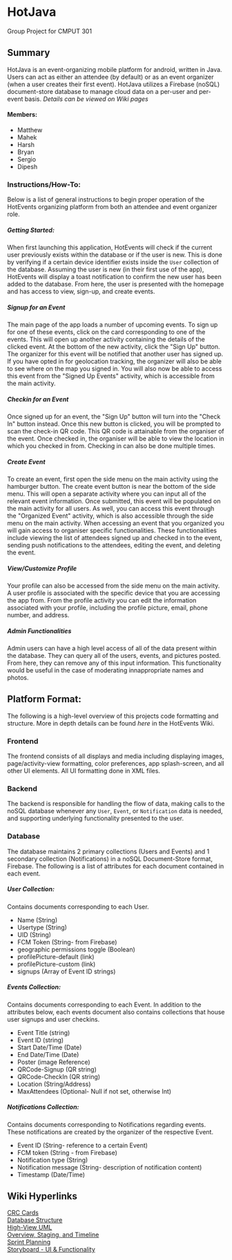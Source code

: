# HotJava
Group Project for CMPUT 301

## Summary
HotJava is an event-organizing mobile platform for android, written in Java. Users can act as either an attendee (by default) or as an event organizer (when a user creates their first event). HotJava utilizes a Firebase (noSQL) document-store database to manage cloud data on a per-user and per-event basis. *Details can be viewed on Wiki pages*

#### Members:
- Matthew
- Mahek
- Harsh
- Bryan
- Sergio
- Dipesh

### Instructions/How-To:
Below is a list of general instructions to begin proper operation of the HotEvents organizing platform from both an attendee and event organizer role.
##### Getting Started:
When first launching this application, HotEvents will check if the current user previously exists within the database or if the user is new. This is done by verifying if a certain device identifier exists inside the `User` collection of the database. Assuming the user is new (in their first use of the app), HotEvents will display a toast notification to confirm the new user has been added to the database. From here, the user is presented with the homepage and has access to view, sign-up, and create events.

##### Signup for an Event
The main page of the app loads a number of upcoming events. To sign up for one of these events, click on the card corresponding to one of the events. This will open up another activity containing the details of the clicked event. At the bottom of the new activity, click the "Sign Up" button. The organizer for this event will be notified that another user has signed up. If you have opted in for geolocation tracking, the organizer will also be able to see where on the map you signed in. You will also now be able to access this event from the "Signed Up Events" activity, which is accessible from the main activity.

##### Checkin for an Event
Once signed up for an event, the "Sign Up" button will turn into the "Check In" button instead. Once this new button is clicked, you will be prompted to scan the check-in QR code. This QR code is attainable from the organiser of the event. Once checked in, the organiser will be able to view the location in which you checked in from. Checking in can also be done multiple times.

##### Create Event
To create an event, first open the side menu on the main activity using the hamburger button. The create event button is near the bottom of the side menu. This will open a separate activity where you can input all of the relevant event information. Once submitted, this event will be populated on the main activity for all users. As well, you can access this event through the "Organized Event" activity, which is also accessible through the side menu on the main activity. When accessing an event that you organized you will gain access to organiser specific functionalities. These functionalities include viewing the list of attendees signed up and checked in to the event, sending push notifications to the attendees, editing the event, and deleting the event.

##### View/Customize Profile
Your profile can also be accessed from the side menu on the main activity. A user profile is associated with the specific device that you are accessing the app from. From the profile activity you can edit the information associated with your profile, including the profile picture, email, phone number, and address.

##### Admin Functionalities
Admin users can have a high level access of all of the data present within the database. They can query all of the users, events, and pictures posted. From here, they can remove any of this input information. This functionality would be useful in the case of moderating innappropriate names and photos.

## Platform Format:
The following is a high-level overview of this projects code formatting and structure. More in depth details can be found *here* in the HotEvents Wiki.

### Frontend
The frontend consists of all displays and media including displaying images, page/activity-view formatting, color preferences, app splash-screen, and all other UI elements. All UI formatting done in XML files.

### Backend
The backend is responsible for handling the flow of data, making calls to the noSQL database whenever any `User`, `Event`, or `Notification` data is needed, and supporting underlying functionality presented to the user.

### Database
The database maintains 2 primary collections (Users and Events) and 1 secondary collection (Notifications) in a noSQL Document-Store format, Firebase. The following is a list of attributes for each document contained in each event.
##### User Collection:
Contains documents corresponding to each User.
- Name (String)
- Usertype (String)
- UID (String)
- FCM Token (String- from Firebase)
- geographic permissions toggle (Boolean)
- profilePicture-default (link)
- profilePicture-custom (link)
- signups (Array of Event ID strings)
##### Events Collection:
Contains documents corresponding to each Event. In addition to the attributes below, each events document also contains collections that house user signups and user checkins.
- Event Title (string)
- Event ID (string)
- Start Date/Time (Date)
- End Date/Time (Date)
- Poster (image Reference)
- QRCode-Signup (QR string)
- QRCode-CheckIn (QR string)
- Location (String/Address)
- MaxAttendees (Optional- Null if not set, otherwise Int)
##### Notifications Collection:
Contains documents corresponding to Notifications regarding events. These notifications are created by the organizer of the respective Event.
- Event ID (String- reference to a certain Event)
- FCM token (String - from Firebase)
- Notification type (String)
- Notification message (String- description of notification content)
- Timestamp (Date/Time)


## Wiki Hyperlinks
[CRC Cards](https://github.com/CMPUT301W24T52/HotJava/wiki/CRC-Cards)\
[Database Structure](https://github.com/CMPUT301W24T52/HotJava/wiki/Database-Structure)\
[High-View UML](https://github.com/CMPUT301W24T52/HotJava/wiki/High%E2%80%90View-UML)\
[Overview, Staging, and Timeline](https://github.com/CMPUT301W24T52/HotJava/wiki/Overview,-Staging,-and-Timeline)\
[Sprint Planning](https://github.com/CMPUT301W24T52/HotJava/wiki/Sprint-Planning)\
[Storyboard - UI & Functionality](https://github.com/CMPUT301W24T52/HotJava/wiki/Storyboard-%E2%80%90-UI-&-Functionality)

